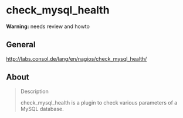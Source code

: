 # check_mysql_health

**Warning:** needs review and howto


## General
http://labs.consol.de/lang/en/nagios/check_mysql_health/

## About
> Description
> 
> check_mysql_health is a plugin to check various parameters of a MySQL database.
